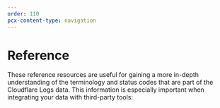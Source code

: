 ```yaml
---
order: 110
pcx-content-type: navigation
---
```


# Reference

These reference resources are useful for gaining a more in-depth understanding of the terminology and status codes that are part of the Cloudflare Logs data. This information is especially important when integrating your data with third-party tools:

<DirectoryListing path="/reference" />
